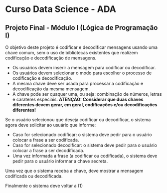 # Curso Data Science - ADA

## Projeto Final - Módulo I (Lógica de Programação I)


O objetivo deste projeto é codificar e decodificar mensagens usando uma chave comum, sem o uso de bibliotecas existentes que realizem codificação e decodificação de mensagens.

- Os usuários devem inserir a mensagem para codificar ou decodificar.
- Os usuários devem selecionar o modo para escolher o processo de codificação e decodificação.
- A mesma chave deve ser usada para processar a codificação e decodificação da mesma mensagem.
- A chave pode ser quaquer uma, ou seja: combinação de números, letras e carateres especiais.
<b> ATENÇÃO: Considerar que duas chaves diferentes devem gerar, em geral, codificações e/ou decodificações diferentes! </b>

Se o usuário selecionou que deseja codificar ou decodificar, o sistema agora deve solicitar ao usuário que informe:

- Caso for selecionado codificar: o sistema deve pedir para o usuário colocar a frase a ser codificada.
- Caso for selecionado decodificar: o sistema deve pedir para o usuário colocar a frase a ser decodificada.
- Uma vez informada a frase (a codificar ou codificada), o sistema deve pedir para o usuário informar a chave secreta.

Uma vez que o sistema receba a chave, deve mostrar a mensagem codificada ou decodificada.

Finalmente o sistema deve voltar a (1)
